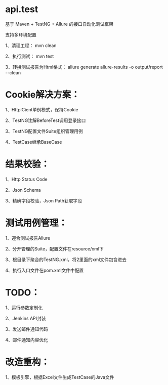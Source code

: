 # api.test

基于 Maven + TestNG + Allure 的接口自动化测试框架

支持多环境配置

1、清理工程：
    mvn clean
    
2、执行测试：
    mvn test
    
3、转换测试报告为Html格式：
    allure generate allure-results -o output/report --clean
    
# Cookie解决方案：
1、HttplCient单例模式，保持Cookie

2、TestNG注解BeforeTest调用登录接口

3、TestNG配置文件Suite组织管理用例

4、TestCase继承BaseCase

# 结果校验：

1、Http Status Code

2、Json Schema

3、精确字段校验，Json Path获取字段


# 测试用例管理：

1、迎合测试报告Allure

2、分开管理的Suite，配置文件在resource/xml下

3、根目录下聚合的TestNG.xml，将2里面的xml文件包含进去

4、执行入口文件在pom.xml文件中配置


# TODO：
1、运行参数定制化

2、Jenkins API封装

3、发送邮件通知代码

4、邮件通知内容优化


# 改造重构：
1、模板引擎，根据Excel文件生成TestCase的Java文件
